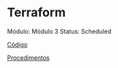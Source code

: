 # Terraform

Módulo: Módulo 3
Status: Scheduled

[Código](Terraform%2037dcc378fc16412fbccf61cf3ad51531/Co%CC%81digo%201106546d4ec649a982fe3a84d83bbdc0.md)

[Procedimentos](Terraform%2037dcc378fc16412fbccf61cf3ad51531/Procedimentos%20b96a5b1354db421baf1bb7400fe7336a.md)